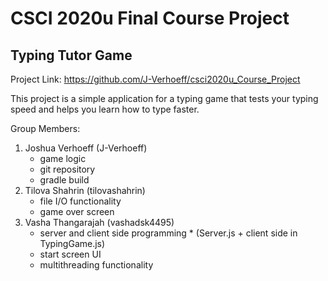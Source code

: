 # CSCI 2020u Final Course Project

## Typing Tutor Game

Project Link: https://github.com/J-Verhoeff/csci2020u_Course_Project

This project is a simple application for a typing game that tests your typing speed and helps you learn how to type faster.

Group Members:

1. Joshua Verhoeff (J-Verhoeff)
      * game logic
      * git repository
      * gradle build
2. Tilova Shahrin (tilovashahrin)
      * file I/O functionality
      * game over screen
3. Vasha Thangarajah (vashadsk4495)
      * server and client side programming
            * (Server.js + client side in TypingGame.js)
      * start screen UI
      * multithreading functionality

